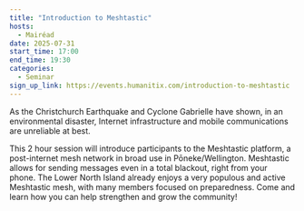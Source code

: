 ```yaml
---
title: "Introduction to Meshtastic"
hosts:
  - Mairéad
date: 2025-07-31
start_time: 17:00
end_time: 19:30
categories:
  - Seminar
sign_up_link: https://events.humanitix.com/introduction-to-meshtastic
---
```


As the Christchurch Earthquake and Cyclone Gabrielle have shown, in an
environmental disaster, Internet infrastructure and mobile communications are
unreliable at best.

This 2 hour session will introduce participants to the Meshtastic platform, a
post-internet mesh network in broad use in Pōneke/Wellington. Meshtastic allows
for sending messages even in a total blackout, right from your phone. The Lower
North Island already enjoys a very populous and active Meshtastic mesh, with
many members focused on preparedness. Come and learn how you can help strengthen
and grow the community! 
